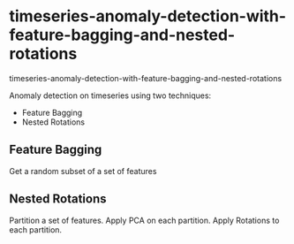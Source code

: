 # timeseries-anomaly-detection-with-feature-bagging-and-nested-rotations

timeseries-anomaly-detection-with-feature-bagging-and-nested-rotations

Anomaly detection on timeseries using two techniques:

- Feature Bagging
- Nested Rotations

## Feature Bagging

Get a random subset of a set of features

## Nested Rotations

Partition a set of features. Apply PCA on each partition. Apply Rotations to each partition.
